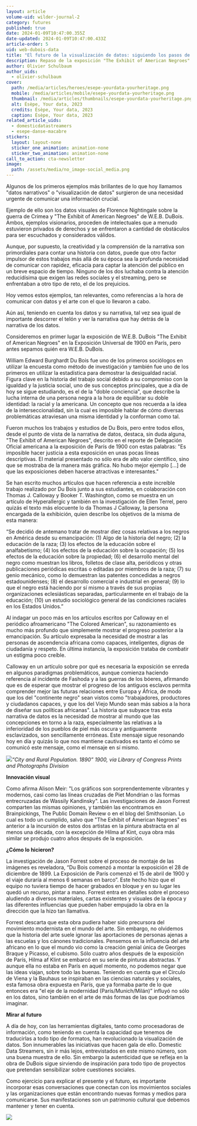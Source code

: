 ```yaml
---
layout: article
volume-uid: wilder-journal-2
category: futures
published: true
date: 2024-01-09T10:47:00.355Z
date-updated: 2024-01-09T10:47:00.433Z
article-order: 5
uid: web-dubois-data
title: "El futuro de la visualización de datos: siguiendo los pasos de W.E.B DuBois"
description: Repaso de la exposición "The Exhibit of American Negroes" de W.E.B. DuBois
author: Olivier Schulbaum
author_uids:
  - olivier-schulbaum
cover:
  path: /media/articles/heroes/esepe-yourdata-yourheritage.png
  mobile: /media/articles/mobile/esepe-yourdata-yourheritage.png
  thumbnail: /media/articles/thumbnails/esepe-yourdata-yourheritage.png
  alt: Ésèpe, Your data, 2023
  credits: Ésèpe, Your data, 2023
  caption: Ésèpe, Your data, 2023
related_article_uids:
  - domesticdatastreamers
  - esepe-danse-macabre
stickers:
  layout: layout-none
  sticker_one_animation: animation-none
  sticker_two_animation: animation-none
call_to_action: cta-newsletter
image:
  path: /assets/media/no_image-social_media.png
---
```

Algunos de los primeros ejemplos más brillantes de lo que hoy llamamos "datos narrativos" o "visualización de datos" surgieron de una necesidad urgente de comunicar una información crucial. 

Ejemplo de ello son los datos visuales de Florence Nightingale sobre la guerra de Crimea y "The Exhibit of American Negroes" de W.E.B. DuBois. Ambos, ejemplos visionarios, proceden de intelectuales que a menudo estuvieron privados de derechos y se enfrentaron a cantidad de obstáculos para ser escuchados y considerados válidos. 

Aunque, por supuesto, la creatividad y la comprensión de la narrativa son primordiales para contar una historia con datos, puede que otro factor impulsor de estos trabajos más allá de su época sea la profunda necesidad de comunicar con rapidez, eficacia para captar la atención del público en un breve espacio de tiempo. Ninguno de los dos luchaba contra la atención reducidísima que exigen las redes sociales y el streaming, pero se enfrentaban a otro tipo de reto, el de los prejuicios.

Hoy vemos estos ejemplos, tan relevantes, como referencias a la hora de comunicar con datos y el arte con el que lo llevaron a cabo.

Aún así, teniendo en cuenta los datos y su narrativa, tal vez sea igual de importante descorrer el telón y ver la narrativa que hay detrás de la narrativa de los datos.

Consideremos en primer lugar la exposición de W.E.B. DuBois "The Exhibit of American Negroes" en la Exposición Universal de 1900 en París, pero antes sepamos quién era W.E.B. DuBois.

William Edward Burghardt Du Bois fue uno de los primeros sociólogos en utilizar la encuesta como método de investigación y también fue uno de los primeros en utilizar la estadística para demostrar la desigualdad racial. Figura clave en la historia del trabajo social debido a su compromiso con la igualdad y la justicia social, uno de sus conceptos principales, que a día de hoy se sigue estudiando, es el de la "doble conciencia", que describe la lucha interna de una persona negra a la hora de equilibrar su doble identidad: la racial y la americana. Un concepto que nos recuerda a la idea de la interseccionalidad, sin la cual es imposible hablar de cómo diversas problemáticas atraviesan una misma identidad y la conforman como tal.

Fueron muchos los trabajos y estudios de Du Bois, pero entre todos ellos, desde el punto de vista de la narrativa de datos, destaca, sin duda alguna, "The Exhibit of American Negroes", descrito en el reporte de Delegación Oficial americana a la exposición de París de 1900 con estas palabras: "Es imposible hacer justicia a esta exposición en unas pocas líneas descriptivas. El material presentado no sólo era de alto valor científico, sino que se mostraba de la manera más gráfica. No hubo mejor ejemplo \[...] de que las exposiciones deben hacerse atractivas e interesantes."

Se han escrito muchos artículos que hacen referencia a este increíble trabajo realizado por Du Bois junto a sus estudiantes, en colaboración con Thomas J. Calloway y Booker T. Washington, como se muestra en un artículo de Hyperallergic y también en la investigación de Ellen Terrel, pero quizás el texto más elocuente lo da Thomas J Calloway, la persona encargada de la exhibición, quien describe los objetivos de la misma de esta manera:

“Se decidió de antemano tratar de mostrar diez cosas relativas a los negros en América desde su emancipación: (1) Algo de la historia del negro; (2) la educación de la raza; (3) los efectos de la educación sobre el analfabetismo; (4) los efectos de la educación sobre la ocupación; (5) los efectos de la educación sobre la propiedad; (6) el desarrollo mental del negro como muestran los libros, folletos de clase alta, periódicos y otras publicaciones periódicas escritas o editadas por miembros de la raza; (7) su genio mecánico, como lo demuestran las patentes concedidas a negros estadounidenses; (8) el desarrollo comercial e industrial en general; (9) lo que el negro está haciendo por sí mismo a través de sus propias organizaciones eclesiásticas separadas, particularmente en el trabajo de la educación; (10) un estudio sociológico general de las condiciones raciales en los Estados Unidos.”

Al indagar un poco más en los artículos escritos por Calloway en el periódico afroamericano "The Colored American", su razonamiento es mucho más profundo que simplemente mostrar el progreso posterior a la emancipación. Su artículo expresaba la necesidad de mostrar a las personas de ascendencia africana como capaces, inteligentes, dignas de ciudadanía y respeto. En última instancia, la exposición trataba de combatir un estigma poco creíble.

Calloway en un artículo sobre por qué es necesaria la exposición se enreda en algunos paradigmas problemáticos, aunque comienza haciendo referencia al incidente de Fashoda y a las guerras de los bóeres, afirmando que es de esperar que mostrar el progreso de los antiguos esclavos permita comprender mejor las futuras relaciones entre Europa y África, de modo que los del "continente negro" sean vistos como "trabajadores, productores y ciudadanos capaces, y que los del Viejo Mundo sean más sabios a la hora de diseñar sus políticas africanas". La historia que subyace tras esta narrativa de datos es la necesidad de mostrar al mundo que las concepciones en torno a la raza, especialmente las relativas a la inferioridad de los pueblos de piel más oscura y antiguamente esclavizados, son sencillamente erróneas. Este mensaje sigue resonando hoy en día y quizás lo que nos mantiene cautivados es tanto el cómo se comunicó este mensaje, como el mensaje en sí mismo.

![](https://lh7-us.googleusercontent.com/vL8CIiu063iWtBxCWOx2wM47k-yYX0_OFtNQcpW67cF6I_aSK_nmfYGbj_FJS5zPpRL2IjvN8p4Yhn61DH7M2zn7ZoDkPrPZQMAm3vyEQcPRWe4T7EjvKWJm4vMiQcopCWvYT7cyVlA4Kw3eYvm_vBY)*“City and Rural Population. 1890” 1900, via Library of Congress Prints and Photographs Division*

**Innovación visual**

Como afirma Alison Meir: "Los gráficos son sorprendentemente vibrantes y modernos, casi como las líneas cruzadas de Piet Mondrian o las formas entrecruzadas de Wassily Kandinsky". Las investigaciones de Jason Forrest comparten las mismas opiniones, y también las encontramos en Brainpickings, The Public Domain Review o en el blog del Smithsonian. Lo cual es todo un cumplido, salvo que "The Exhibit of American Negroes" es anterior a la incursión de estos dos artistas en la pintura abstracta en al menos una década, con la excepción de Hilma af Kint, cuya obra más similar se produjo cuatro años después de la exposición.

**¿Cómo lo hicieron?**

La investigación de Jason Forrest sobre el proceso de montaje de las imágenes es reveladora, “Du Bois comenzó a montar la exposición el 28 de diciembre de 1899. La Exposición de París comenzó el 15 de abril de 1900 y el viaje duraría al menos 6 semanas en barco”. Este hecho hizo que el equipo no tuviera tiempo de hacer grabados en bloque y en su lugar les quedó un recurso, pintar a mano. Forrest entra en detalles sobre el proceso aludiendo a diversos materiales, cartas existentes y visuales de la época y las diferentes influencias que pueden haber empujado la obra en la dirección que la hizo tan llamativa.

Forrest descarta que esta obra pudiera haber sido precursora del movimiento modernista en el mundo del arte. Sin embargo, no olvidemos que la historia del arte suele ignorar las aportaciones de personas ajenas a las escuelas y los cánones tradicionales. Pensemos en la influencia del arte africano en lo que el mundo vio como la creación genial única de Georges Braque y Picasso, el cubismo. Sólo cuatro años después de la exposición de París, Hilma af Klint se embarcó en su serie de pinturas abstractas. Y aunque ella no estaba en París en aquel momento, no podemos negar que las ideas viajan, sobre todo las buenas. Teniendo en cuenta que el Círculo de Viena y la Bauhaus se inspiraban en las ciencias naturales y sociales, esta famosa obra expuesta en París, que ya formaba parte de lo que entonces era "el eje de la modernidad (París/Munich/Milán)” influyó no sólo en los datos, sino también en el arte de más formas de las que podríamos imaginar.

**Mirar al futuro**

A día de hoy, con las herramientas digitales, tanto como procesadoras de información, como teniendo en cuenta la capacidad que tenemos de traducirlas a todo tipo de formatos, han revolucionado la visualización de datos. Son innumerables las iniciativas que hacen gala de ello. Domestic Data Streamers, sin ir más lejos, entrevistados en este mismo número, son una buena muestra de ello. Sin embargo la autenticidad que se refleja en la obra de DuBois sigue sirviendo de inspiración para todo tipo de proyectos que pretendan sensibilizar sobre cuestiones sociales. 

Como ejercicio para explicar el presente y el futuro, es importante incorporar esas conversaciones que conectan con los movimientos sociales y las organizaciones que están encontrando nuevas formas y medios para comunicarse. Sus manifestaciones son un patrimonio cultural que debemos mantener y tener en cuenta.

![](https://lh7-us.googleusercontent.com/v0zjy6mCQB-9u5wlFPy8IGS4PfXC23Vr2c1Gl6SIXInVID8t5Cgl_lSA_wms7Aq_LTCY-AaS60pAYl_pNTQ8iS1hgKG4h2sJqX786no9xSCAAHO5CbxFeQoU0BA5rZZaTZqotUiEPIftXX9ju1CD-p8)
